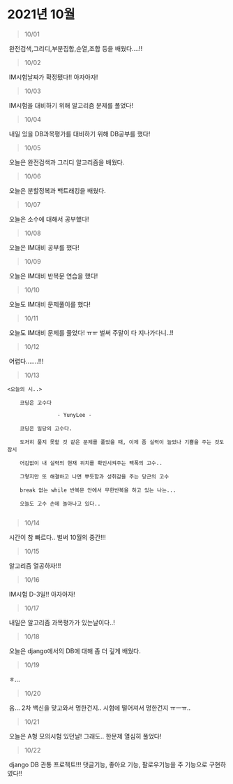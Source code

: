 # 2021년 10월



> 10/01

​	완전검색,그리디,부분집합,순열,조합 등을 배웠다....!!

> 10/02

​	IM시험날짜가 확정됐다!! 아자아자!

> 10/03

​	IM시험을 대비하기 위해 알고리즘 문제를 풀었다!

>10/04

​	내일 있을 DB과목평가를 대비하기 위해 DB공부를 했다!

> 10/05

​	 오늘은 완전검색과 그리디 알고리즘을 배웠다.

> 10/06

​	오늘은 분할정복과 백트래킹을 배웠다. 

> 10/07

​	오늘은 소수에 대해서 공부했다!

> 10/08

​	오늘은 IM대비 공부를 했다!

> 10/09

​	오늘은 IM대비 반복문 연습을 했다!

> 10/10

​	오늘도 IM대비 문제풀이를 했다!

> 10/11

​	오늘도 IM대비 문제를 풀었다! ㅠㅠ 벌써 주말이 다 지나가다니..!!

> 10/12

​	어렵다.......!!!

> 10/13

```
<오늘의 시..>

	코딩은 고수다 

				- YunyLee -

	코딩은 밀당의 고수다.

	도저히 풀지 못할 것 같은 문제를 풀었을 때, 이제 좀 실력이 늘었나 기쁨을 주는 것도 잠시

	어김없이 내 실력의 현재 위치를 확인시켜주는 팩폭의 고수.. 

	그렇지만 또 해결하고 나면 뿌듯함과 성취감을 주는 당근의 고수

	break 없는 while 반복문 안에서 무한반복을 하고 있는 나는...
	
	오늘도 고수 손에 놀아나고 있다..
	
```

> 10/14

​	시간이 참 빠르다.. 벌써 10월의 중간!!!

> 10/15

​	알고리즘 열공하자!!!

> 10/16

​	IM시험 D-3일!! 아자아자!

> 10/17

​	내일은 알고리즘 과목평가가 있는날이다..!

>  10/18

​	오늘은 django에서의 DB에 대해 좀 더 깊게 배웠다. 

>  10/19

​	ㅎ...

> 10/20

​	음... 2차 백신을 맞고와서 멍한건지.. 시험에 떨어져서 멍한건지 ㅠㅡㅠ.. 

> 10/21

​	오늘은 A형 모의시험 있던날! 그래도.. 한문제 열심히 풀었다!

> 10/22

​	django DB 관통 프로젝트!!! 댓글기능, 좋아요 기능, 팔로우기능을 주 기능으로 구현하였다!!
